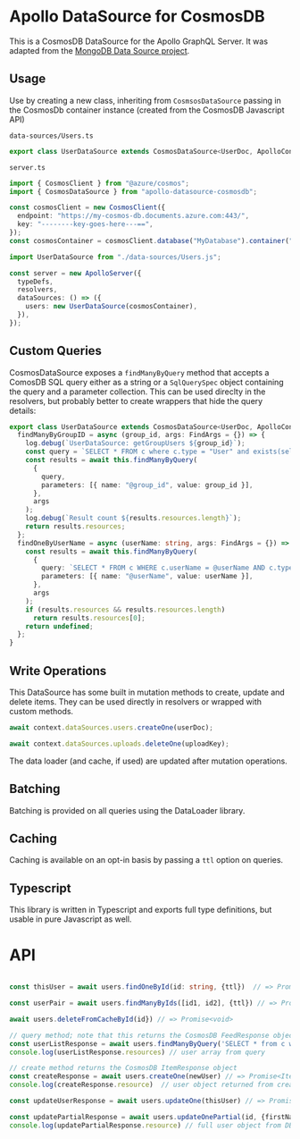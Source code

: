 # Apollo DataSource for CosmosDB

This is a CosmosDB DataSource for the Apollo GraphQL Server. It was adapted from the [MongoDB Data Source project](https://github.com/GraphQLGuide/apollo-datasource-mongodb).

## Usage

Use by creating a new class, inheriting from `CosmsosDataSource` passing in the CosmosDb container instance (created from the CosmosDB Javascript API)

`data-sources/Users.ts`

```typescript
export class UserDataSource extends CosmosDataSource<UserDoc, ApolloContext> {}
```

`server.ts`

```typescript
import { CosmosClient } from "@azure/cosmos";
import { CosmosDataSource } from "apollo-datasource-cosmosdb";

const cosmosClient = new CosmosClient({
  endpoint: "https://my-cosmos-db.documents.azure.com:443/",
  key: "--------key-goes-here---==",
});
const cosmosContainer = cosmosClient.database("MyDatabase").container("Items");

import UserDataSource from "./data-sources/Users.js";

const server = new ApolloServer({
  typeDefs,
  resolvers,
  dataSources: () => ({
    users: new UserDataSource(cosmosContainer),
  }),
});
```

## Custom Queries

CosmosDataSource exposes a `findManyByQuery` method that accepts a ComosDB SQL query either as a string or a `SqlQuerySpec` object containing the query and a parameter collection. This can be used direclty in the resolvers, but probably better to create wrappers that hide the query details:

```typescript
export class UserDataSource extends CosmosDataSource<UserDoc, ApolloContext> {
  findManyByGroupID = async (group_id, args: FindArgs = {}) => {
    log.debug(`UserDataSource: getGroupUsers ${group_id}`);
    const query = `SELECT * FROM c where c.type = "User" and exists(select * from g in c.groups where g = @group_id) `;
    const results = await this.findManyByQuery(
      {
        query,
        parameters: [{ name: "@group_id", value: group_id }],
      },
      args
    );
    log.debug(`Result count ${results.resources.length}`);
    return results.resources;
  };
  findOneByUserName = async (userName: string, args: FindArgs = {}) => {
    const results = await this.findManyByQuery(
      {
        query: `SELECT * FROM c WHERE c.userName = @userName AND c.type = 'User'`,
        parameters: [{ name: "@userName", value: userName }],
      },
      args
    );
    if (results.resources && results.resources.length)
      return results.resources[0];
    return undefined;
  };
}
```

## Write Operations

This DataSource has some built in mutation methods to create, update and delete items. They can be used directly in resolvers or wrapped with custom methods.

```typescript
await context.dataSources.users.createOne(userDoc);

await context.dataSources.uploads.deleteOne(uploadKey);
```

The data loader (and cache, if used) are updated after mutation operations.

## Batching

Batching is provided on all queries using the DataLoader library.

## Caching

Caching is available on an opt-in basis by passing a `ttl` option on queries.

## Typescript

This library is written in Typescript and exports full type definitions, but usable in pure Javascript as well.

# API

```typescript

const thisUser = await users.findOneById(id: string, {ttl})  // => Promise<T | undefined>

const userPair = await users.findManyByIds([id1, id2], {ttl}) // => Promise<(T | undefined)[]>

await users.deleteFromCacheById(id}) // => Promise<void>

// query method; note that this returns the CosmosDB FeedResponse object because sometimes this extra information is useful
const userListResponse = await users.findManyByQuery('SELECT * from c where c.type="User"', {ttl, requestOptions}) // => Promise<FeedResponse<T>>
console.log(userListResponse.resources) // user array from query

// create method returns the CosmosDB ItemResponse object
const createResponse = await users.createOne(newUser) // => Promise<ItemResponse<T>>
console.log(createResponse.resource)  // user object returned from create, with CosmosDB-added values

const updateUserResponse = await users.updateOne(thisUser) // => Promise<ItemResponse<T>>

const updatePartialResponse = await users.updateOnePartial(id, {firstName: "Bob"}) // => Promise<ItemResponse<T>>
console.log(updatePartialResponse.resource) // full user object from DB after updates

```
